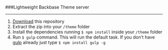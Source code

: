 ###Lightweight Backbase Theme server

-------------
1. [Download](https://github.com/GuilhermeMedeiros/Backbase-Theme-Server/archive/master.zip) this repository
2. Extract the zip into your `/theme` folder
3. Install the dependencies running `$ npm install` inside your `/theme` folder
4. Run `$ gulp` command. This will run the default task. If you don't have [gulp](http://gulpjs.com/) already just type `$ npm install gulp -g`